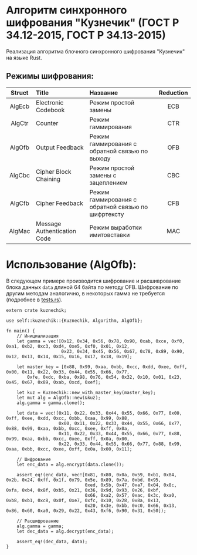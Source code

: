 # Алгоритм синхронного шифрования "Кузнечик" (ГОСТ Р 34.12-2015, ГОСТ Р 34.13-2015)

Реализация алгоритма блочного синхронного шифрования "Кузнечик" на языке Rust.

## Режимы шифрования:

| Struct |            Title            |                      Название                      | Reduction |
|:------:|:--------------------------- |:-------------------------------------------------- |:---------:|
| AlgEcb | Electronic Codebook         | Режим простой замены                               |    ЕСВ    |
| AlgCtr | Counter                     | Режим гаммирования                                 |    CTR    |
| AlgOfb | Output Feedback             | Режим гаммирования с обратной связью по выходу     |    OFB    |
| AlgCbc | Cipher Block Chaining       | Режим простой замены с зацеплением                 |    СВС    |
| AlgCfb | Cipher Feedback             | Режим гаммирования с обратной связью по шифртексту |    CFB    |
| AlgMac | Message Authentication Code | Режим выработки имитовставки                       |    MAC    |

# Использование (AlgOfb):

В следующем примере производится шифрование и расшиврование блока данных `data` длиной 64 байта по методу OFB. Шифрование по другим методам аналогично, в некоторых гамма не требуется (подробнее в [tests.rs](https://github.com/DmitryNX/Kuznechik/blob/master/src/tests.rs)).

```
extern crate kuznechik;

use self::kuznechik::{Kuznechik, Algorithm, AlgOfb};

fn main() {
    // Инициализация
    let gamma = vec![0x12, 0x34, 0x56, 0x78, 0x90, 0xab, 0xce, 0xf0, 0xa1, 0xb2, 0xc3, 0xd4, 0xe5, 0xf0, 0x01, 0x12,
                     0x23, 0x34, 0x45, 0x56, 0x67, 0x78, 0x89, 0x90, 0x12, 0x13, 0x14, 0x15, 0x16, 0x17, 0x18, 0x19];

    let master_key = [0x88, 0x99, 0xaa, 0xbb, 0xcc, 0xdd, 0xee, 0xff, 0x00, 0x11, 0x22, 0x33, 0x44, 0x55, 0x66, 0x77,
        0xfe, 0xdc, 0xba, 0x98, 0x76, 0x54, 0x32, 0x10, 0x01, 0x23, 0x45, 0x67, 0x89, 0xab, 0xcd, 0xef];

    let kuz = Kuznechik::new_with_master_key(master_key);
    let mut alg = AlgOfb::new(&kuz);
    alg.gamma = gamma.clone();

    let data = vec![0x11, 0x22, 0x33, 0x44, 0x55, 0x66, 0x77, 0x00, 0xff, 0xee, 0xdd, 0xcc, 0xbb, 0xaa, 0x99, 0x88,
                    0x00, 0x11, 0x22, 0x33, 0x44, 0x55, 0x66, 0x77, 0x88, 0x99, 0xaa, 0xbb, 0xcc, 0xee, 0xff, 0x0a,
                    0x11, 0x22, 0x33, 0x44, 0x55, 0x66, 0x77, 0x88, 0x99, 0xaa, 0xbb, 0xcc, 0xee, 0xff, 0x0a, 0x00,
                    0x22, 0x33, 0x44, 0x55, 0x66, 0x77, 0x88, 0x99, 0xaa, 0xbb, 0xcc, 0xee, 0xff, 0x0a, 0x00, 0x11];

    // Шифрование
    let enc_data = alg.encrypt(data.clone());

    assert_eq!(enc_data, vec![0x81, 0x80, 0x0a, 0x59, 0xb1, 0x84, 0x2b, 0x24, 0xff, 0x1f, 0x79, 0x5e, 0x89, 0x7a, 0xbd, 0x95,
                              0xed, 0x5b, 0x47, 0xa7, 0x04, 0x8c, 0xfa, 0xb4, 0x8f, 0xb5, 0x21, 0x36, 0x9d, 0x93, 0x26, 0xbf,
                              0x66, 0xa2, 0x57, 0xac, 0x3c, 0xa0, 0xb8, 0xb1, 0xc8, 0x0f, 0xe7, 0xfc, 0x10, 0x28, 0x8a, 0x13,
                              0x20, 0x3e, 0xbb, 0xc0, 0x66, 0x13, 0x86, 0x60, 0xa0, 0x29, 0x22, 0x43, 0xf6, 0x90, 0x31, 0x50]);

    // Расшифрование
    alg.gamma = gamma;
    let dec_data = alg.decrypt(enc_data);

    assert_eq!(dec_data, data);
}
```
